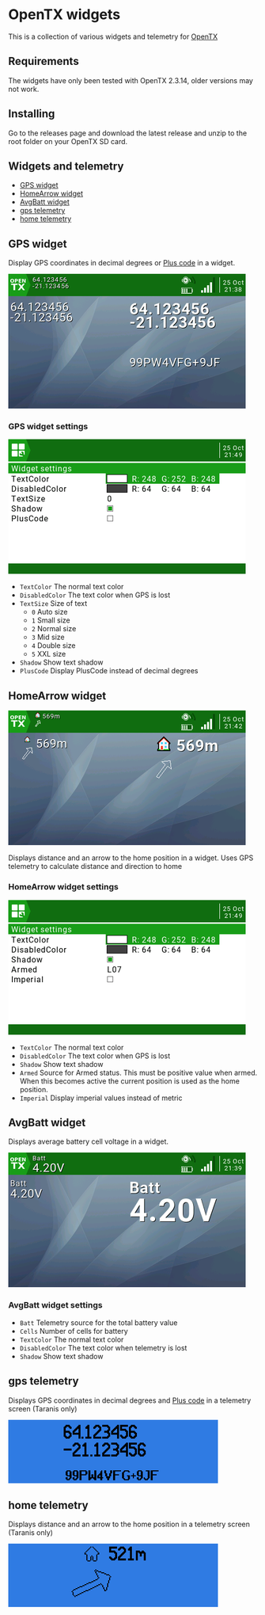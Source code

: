 # OpenTX widgets

This is a collection of various widgets and telemetry for [OpenTX]

## Requirements
The widgets have only been tested with OpenTX 2.3.14, older versions may not work.

## Installing
Go to the releases page and download the latest release and unzip to the root folder on your OpenTX SD card.

## Widgets and telemetry
- [GPS widget](#gps-widget)
- [HomeArrow widget](#homearrow-widget)
- [AvgBatt widget](#avgbatt-widget)
- [gps telemetry](#gps-telemetry)
- [home telemetry](#home-telemetry)

## GPS widget
Display GPS coordinates in decimal degrees or [Plus code] in a widget.

![GPS widget](docs/images/GPS.png)

### GPS widget settings
![GPS widget settings](docs/images/GPS_settings.png)
- `TextColor` The normal text color
- `DisabledColor` The text color when GPS is lost
- `TextSize` Size of text
  - `0` Auto size
  - `1` Small size
  - `2` Normal size
  - `3` Mid size
  - `4` Double size
  - `5` XXL size
- `Shadow` Show text shadow
- `PlusCode` Display PlusCode instead of decimal degrees

## HomeArrow widget
![HomeArrow widget](docs/images/HomeArrow.png)

Displays distance and an arrow to the home position in a widget. Uses GPS telemetry to calculate distance and direction to home

### HomeArrow widget settings
![HomeArrow widget settings](docs/images/HomeArrow_settings.png)
- `TextColor` The normal text color
- `DisabledColor` The text color when GPS is lost
- `Shadow` Show text shadow
- `Armed` Source for Armed status. This must be positive value when armed. When this becomes active the current position is used as the home position.
- `Imperial` Display imperial values instead of metric

## AvgBatt widget
Displays average battery cell voltage in a widget.

![AvgBatt widget](docs/images/AvgBatt.png)

### AvgBatt widget settings
- `Batt` Telemetry source for the total battery value
- `Cells` Number of cells for battery
- `TextColor` The normal text color
- `DisabledColor` The text color when telemetry is lost
- `Shadow` Show text shadow

## gps telemetry
Displays GPS coordinates in decimal degrees and [Plus code] in a telemetry screen (Taranis only)

![gps telemetry](docs/images/gps_taranis.png)

## home telemetry
Displays distance and an arrow to the home position in a telemetry screen (Taranis only)

![home telemetry](docs/images/home_taranis.png)

[OpenTX]: https://www.open-tx.org/
[Plus code]: https://en.wikipedia.org/wiki/Open_Location_Code
